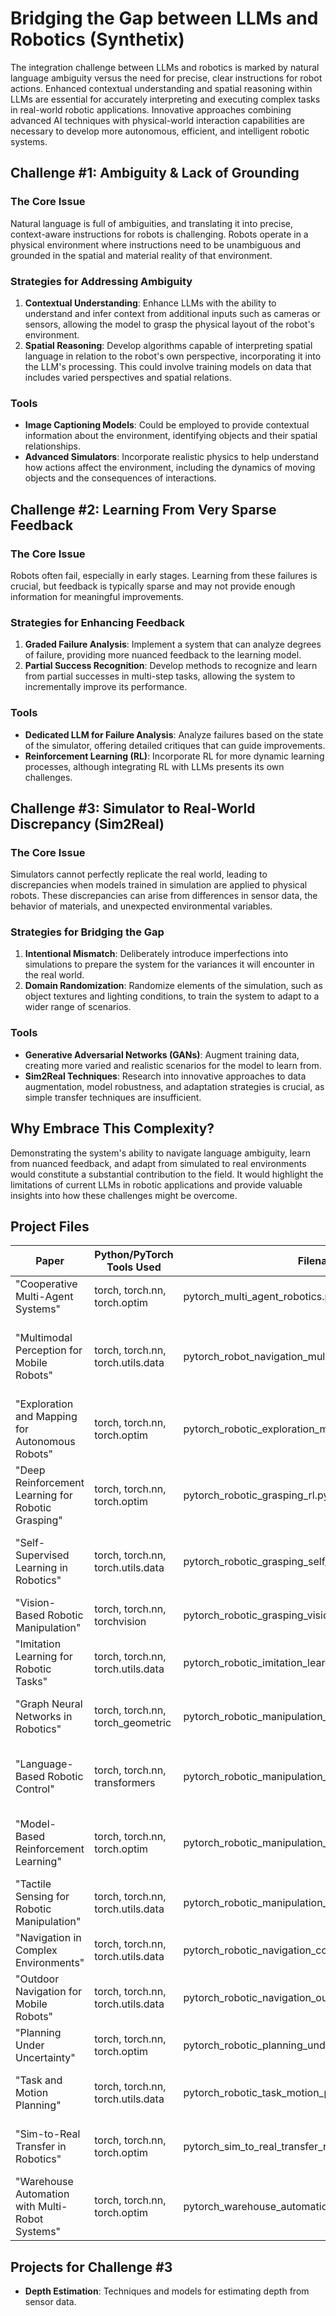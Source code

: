 # Bridging the Gap between LLMs and Robotics (Synthetix)

The integration challenge between LLMs and robotics is marked by natural language ambiguity versus the need for precise, clear instructions for robot actions. Enhanced contextual understanding and spatial reasoning within LLMs are essential for accurately interpreting and executing complex tasks in real-world robotic applications. Innovative approaches combining advanced AI techniques with physical-world interaction capabilities are necessary to develop more autonomous, efficient, and intelligent robotic systems.

## Challenge #1: Ambiguity & Lack of Grounding

### The Core Issue
Natural language is full of ambiguities, and translating it into precise, context-aware instructions for robots is challenging. Robots operate in a physical environment where instructions need to be unambiguous and grounded in the spatial and material reality of that environment.

### Strategies for Addressing Ambiguity
1. **Contextual Understanding**: Enhance LLMs with the ability to understand and infer context from additional inputs such as cameras or sensors, allowing the model to grasp the physical layout of the robot's environment.
2. **Spatial Reasoning**: Develop algorithms capable of interpreting spatial language in relation to the robot's own perspective, incorporating it into the LLM's processing. This could involve training models on data that includes varied perspectives and spatial relations.

### Tools
- **Image Captioning Models**: Could be employed to provide contextual information about the environment, identifying objects and their spatial relationships.
- **Advanced Simulators**: Incorporate realistic physics to help understand how actions affect the environment, including the dynamics of moving objects and the consequences of interactions.

## Challenge #2: Learning From Very Sparse Feedback

### The Core Issue
Robots often fail, especially in early stages. Learning from these failures is crucial, but feedback is typically sparse and may not provide enough information for meaningful improvements.

### Strategies for Enhancing Feedback
1. **Graded Failure Analysis**: Implement a system that can analyze degrees of failure, providing more nuanced feedback to the learning model.
2. **Partial Success Recognition**: Develop methods to recognize and learn from partial successes in multi-step tasks, allowing the system to incrementally improve its performance.

### Tools
- **Dedicated LLM for Failure Analysis**: Analyze failures based on the state of the simulator, offering detailed critiques that can guide improvements.
- **Reinforcement Learning (RL)**: Incorporate RL for more dynamic learning processes, although integrating RL with LLMs presents its own challenges.

## Challenge #3: Simulator to Real-World Discrepancy (Sim2Real)

### The Core Issue
Simulators cannot perfectly replicate the real world, leading to discrepancies when models trained in simulation are applied to physical robots. These discrepancies can arise from differences in sensor data, the behavior of materials, and unexpected environmental variables.

### Strategies for Bridging the Gap
1. **Intentional Mismatch**: Deliberately introduce imperfections into simulations to prepare the system for the variances it will encounter in the real world.
2. **Domain Randomization**: Randomize elements of the simulation, such as object textures and lighting conditions, to train the system to adapt to a wider range of scenarios.

### Tools
- **Generative Adversarial Networks (GANs)**: Augment training data, creating more varied and realistic scenarios for the model to learn from.
- **Sim2Real Techniques**: Research into innovative approaches to data augmentation, model robustness, and adaptation strategies is crucial, as simple transfer techniques are insufficient.

## Why Embrace This Complexity?
Demonstrating the system's ability to navigate language ambiguity, learn from nuanced feedback, and adapt from simulated to real environments would constitute a substantial contribution to the field. It would highlight the limitations of current LLMs in robotic applications and provide valuable insights into how these challenges might be overcome.

## Project Files

| Paper | Python/PyTorch Tools Used | Filename | Use Case |
|-------|----------------------------|----------|----------|
| "Cooperative Multi-Agent Systems" | torch, torch.nn, torch.optim | pytorch_multi_agent_robotics.py | Multi-agent robotics implementation |
| "Multimodal Perception for Mobile Robots" | torch, torch.nn, torch.utils.data | pytorch_robot_navigation_multimodal.py | Robot navigation with multimodal data (e.g., images and LiDAR) |
| "Exploration and Mapping for Autonomous Robots" | torch, torch.nn, torch.optim | pytorch_robotic_exploration_mapping.py | Robotic exploration and mapping techniques |
| "Deep Reinforcement Learning for Robotic Grasping" | torch, torch.nn, torch.optim | pytorch_robotic_grasping_rl.py | Robotic grasping using reinforcement learning |
| "Self-Supervised Learning in Robotics" | torch, torch.nn, torch.utils.data | pytorch_robotic_grasping_self_supervised.py | Self-supervised learning for robotic grasping |
| "Vision-Based Robotic Manipulation" | torch, torch.nn, torchvision | pytorch_robotic_grasping_vision.py | Vision-based robotic grasping |
| "Imitation Learning for Robotic Tasks" | torch, torch.nn, torch.utils.data | pytorch_robotic_imitation_learning.py | Imitation learning for robotic tasks |
| "Graph Neural Networks in Robotics" | torch, torch.nn, torch_geometric | pytorch_robotic_manipulation_gnn_simulated.py | Robotic manipulation using GNN in simulation |
| "Language-Based Robotic Control" | torch, torch.nn, transformers | pytorch_robotic_manipulation_language_instructions.py | Robotic manipulation based on language instructions |
| "Model-Based Reinforcement Learning" | torch, torch.nn, torch.optim | pytorch_robotic_manipulation_mbrl.py | Model-based reinforcement learning for robotic manipulation |
| "Tactile Sensing for Robotic Manipulation" | torch, torch.nn, torch.utils.data | pytorch_robotic_manipulation_tactile_sensing.py | Tactile sensing for robotic manipulation |
| "Navigation in Complex Environments" | torch, torch.nn, torch.utils.data | pytorch_robotic_navigation_complex_environments.py | Navigation in complex environments |
| "Outdoor Navigation for Mobile Robots" | torch, torch.nn, torch.utils.data | pytorch_robotic_navigation_outdoor.py | Outdoor robotic navigation |
| "Planning Under Uncertainty" | torch, torch.nn, torch.optim | pytorch_robotic_planning_under_uncertainty_simulated.py | Planning under uncertainty in simulation |
| "Task and Motion Planning" | torch, torch.nn, torch.utils.data | pytorch_robotic_task_motion_planning_simulated.py | Task and motion planning in simulation |
| "Sim-to-Real Transfer in Robotics" | torch, torch.nn, torch.optim | pytorch_sim_to_real_transfer_robotics.py | Sim2Real transfer techniques for robotics |
| "Warehouse Automation with Multi-Robot Systems" | torch, torch.nn, torch.optim | pytorch_warehouse_automation.py | Warehouse automation with multiple robots |

## Projects for Challenge #3
- **Depth Estimation**: Techniques and models for estimating depth from sensor data.

